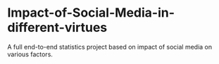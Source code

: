 # Impact-of-Social-Media-in-different-virtues
A full end-to-end statistics project based on impact of social media on various factors.
